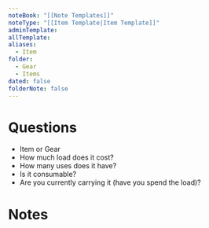 ```yaml
---
noteBook: "[[Note Templates]]"
noteType: "[[Item Template|Item Template]]"
adminTemplate: 
allTemplate: 
aliases:
  - Item
folder:
  - Gear
  - Items
dated: false
folderNote: false
---
```

# Questions
- Item or Gear
- How much load does it cost?
- How many uses does it have?
- Is it consumable?
- Are you currently carrying it (have you spend the load)?
# Notes

